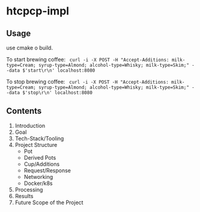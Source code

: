 # htcpcp-impl

## Usage
use cmake o build.

To start brewing coffee:
` curl -i -X POST -H "Accept-Additions: milk-type=Cream; syrup-type=Almond; alcohol-type=Whisky; milk-type=Skim;" --data $'start\r\n' localhost:8080`

To stop brewing coffee:
` curl -i -X POST -H "Accept-Additions: milk-type=Cream; syrup-type=Almond; alcohol-type=Whisky; milk-type=Skim;" --data $'stop\r\n' localhost:8080`

## Contents
1. Introduction
2. Goal
3. Tech-Stack/Tooling
4. Project Structure
   - Pot
   - Derived Pots
   - Cup/Additions
   - Request/Response
   - Networking
   - Docker/k8s
5. Processing
6. Results
7. Future Scope of the Project
